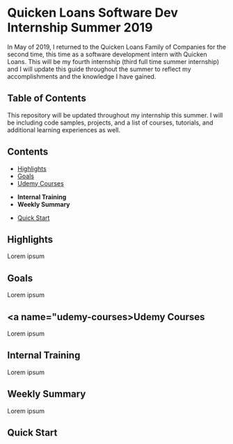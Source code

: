 # Quicken Loans Software Dev Internship Summer 2019

In May of 2019, I returned to the Quicken Loans Family of Companies for the second time, this time as a software development intern with Quicken Loans. This will be my fourth internship (third full time summer internship) and I will update this guide throughout the summer to reflect my accomplishments and the knowledge I have gained.


## Table of Contents
This repository will be updated throughout my internship this summer. I will be including code samples, projects, and a list of courses, tutorials, and additional learning experiences as well.

## Contents

- [Highlights](#highlights)
- [Goals](#goals)
- [Udemy Courses](#udemy-courses)
* **Internal Training**
* **Weekly Summary**
- [Quick Start](#quick-start)


## Highlights
Lorem ipsum


## Goals
Lorem ipsum


## <a name="udemy-courses></a>Udemy Courses
Lorem ipsum


## Internal Training
Lorem ipsum

## Weekly Summary
Lorem ipsum


## <a name="quick-start"></a>Quick Start
